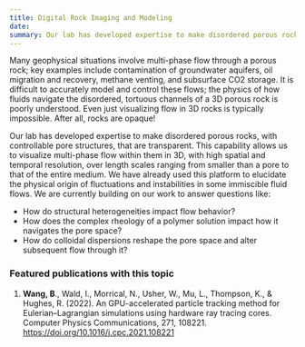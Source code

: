 ```yaml
---
title: Digital Rock Imaging and Modeling
date:
summary: Our lab has developed expertise to make disordered porous rocks, with controllable pore structures, that are transparent. This capability allows us to visualize multi-phase flow within them in 3D, with high spatial and temporal resolution, over length scales ranging from smaller than a pore to that of the entire medium.
---
```


<!--Long introduction-->

Many geophysical situations involve multi-phase flow through a porous rock; key examples include contamination of groundwater aquifers, oil migration and recovery, methane venting, and subsurface CO2 storage. It is difficult to accurately model and control these flows; the physics of how fluids navigate the disordered, tortuous channels of a 3D porous rock is poorly understood. Even just visualizing flow in 3D rocks is typically impossible. After all, rocks are opaque!

Our lab has developed expertise to make disordered porous rocks, with controllable pore structures, that are transparent. This capability allows us to visualize multi-phase flow within them in 3D, with high spatial and temporal resolution, over length scales ranging from smaller than a pore to that of the entire medium. We have already used this platform to elucidate the physical origin of fluctuations and instabilities in some immiscible fluid flows. We are currently building on our work to answer questions like:
- How do structural heterogeneities impact flow behavior?
- How does the complex rheology of a polymer solution impact how it navigates the pore space?
- How do colloidal dispersions reshape the pore space and alter subsequent flow through it?

### Featured publications with this topic

1. **Wang, B**., Wald, I., Morrical, N., Usher, W., Mu, L., Thompson, K., & Hughes, R. (2022). An GPU-accelerated particle tracking method for Eulerian–Lagrangian simulations using hardware ray tracing cores. Computer Physics Communications, 271, 108221. https://doi.org/10.1016/j.cpc.2021.108221
